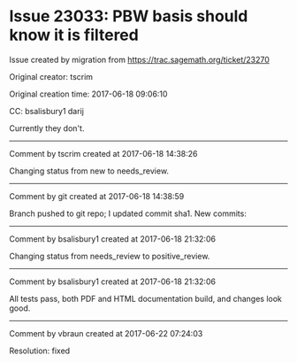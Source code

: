 # Issue 23033: PBW basis should know it is filtered

Issue created by migration from https://trac.sagemath.org/ticket/23270

Original creator: tscrim

Original creation time: 2017-06-18 09:06:10

CC:  bsalisbury1 darij

Currently they don't.


---

Comment by tscrim created at 2017-06-18 14:38:26

Changing status from new to needs_review.


---

Comment by git created at 2017-06-18 14:38:59

Branch pushed to git repo; I updated commit sha1. New commits:


---

Comment by bsalisbury1 created at 2017-06-18 21:32:06

Changing status from needs_review to positive_review.


---

Comment by bsalisbury1 created at 2017-06-18 21:32:06

All tests pass, both PDF and HTML documentation build, and changes look good.


---

Comment by vbraun created at 2017-06-22 07:24:03

Resolution: fixed
